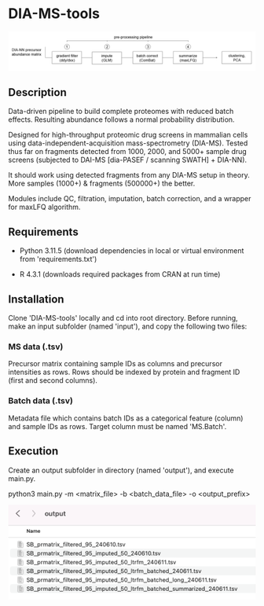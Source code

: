 # DIA-MS-tools

![output directory](https://github.com/BasuShaon/DIA-MS-tools/blob/main/docs/pipe.png)

## Description

Data-driven pipeline to build complete proteomes with reduced batch effects. Resulting abundance follows a normal probability distribution. 

Designed for high-throughput proteomic drug screens in mammalian cells using data-independent-acquisition mass-spectrometry (DIA-MS). Tested thus far on fragments detected from 1000, 2000, and 5000+ sample drug screens (subjected to DAI-MS [dia-PASEF / scanning SWATH] + DIA-NN).

It should work using detected fragments from any DIA-MS setup in theory. More samples (1000+) & fragments (500000+) the better. 

Modules include QC, filtration, imputation, batch correction, and a wrapper for maxLFQ algorithm.

## Requirements

- Python 3.11.5 (download dependencies in local or virtual environment from 'requirements.txt') 

- R 4.3.1 (downloads required packages from CRAN at run time)

## Installation 

Clone 'DIA-MS-tools' locally and cd into root directory. Before running, make an input subfolder (named 'input'), and copy the following two files:

### MS data (.tsv)

Precursor matrix containing sample IDs as columns and precursor intensities as rows. Rows should be indexed by protein and fragment ID (first and second columns). 

### Batch data (.tsv)

Metadata file which contains batch IDs as a categorical feature (column) and sample IDs as rows. Target column must be named 'MS.Batch'.

## Execution

Create an output subfolder in directory (named 'output'), and execute main.py.

python3 main.py -m <matrix_file> -b <batch_data_file> -o <output_prefix>

![output directory](https://github.com/BasuShaon/DIA-MS-tools/blob/main/docs/screen.png)

